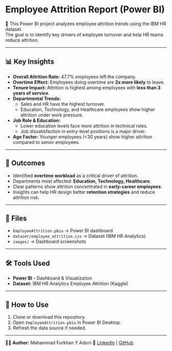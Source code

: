 # Employee Attrition Report (Power BI)

📌 This Power BI project analyzes employee attrition trends using the IBM HR dataset.  
The goal is to identify key drivers of employee turnover and help HR teams reduce attrition.

---

## 📊 Key Insights
- **Overall Attrition Rate:** 47.7% employees left the company.
- **Overtime Effect:** Employees doing overtime are **2x more likely** to leave.
- **Tenure Impact:** Attrition is highest among employees with **less than 3 years of service**.
- **Departmental Trends:**
  - Sales and HR have the highest turnover.
  - Education, Technology, and Healthcare employees show higher attrition under work pressure.
- **Job Role & Education:**
  - Lower education levels face more attrition in technical roles.
  - Job dissatisfaction in entry-level positions is a major driver.
- **Age Factor:** Younger employees (<30 years) show higher attrition compared to senior employees.

---

## 🚀 Outcomes
- Identified **overtime workload** as a critical driver of attrition.  
- Departments most affected: **Education, Technology, Healthcare**.  
- Clear patterns show attrition concentrated in **early-career employees**.  
- Insights can help HR design better **retention strategies** and reduce attrition risk.  

---

## 📂 Files
- `EmployeeAttrition.pbix` → Power BI dashboard  
- `dataset/employee_attrition.csv` → Dataset (IBM HR Analytics)  
- `images/` → Dashboard screenshots  


---

## 🛠 Tools Used
- **Power BI** – Dashboard & Visualization  
- **Dataset:** IBM HR Analytics Employee Attrition (Kaggle)  

---

## 📌 How to Use
1. Clone or download this repository.  
2. Open `EmployeeAttrition.pbix` in Power BI Desktop.  
3. Refresh the data source if needed.  

---

👨‍💻 **Author:** Mahammad Furkhan Y Adoni
🔗 [LinkedIn](http://www.linkedin.com/in/furkhan5986) | [GitHub](https://github.com/furkhan07)  
